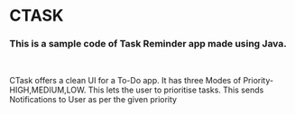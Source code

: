 # CTASK
 <h3>This is a sample code of Task Reminder app made using Java.</h3>
 <br>
 <p>CTask offers a clean UI for a To-Do app. It has three Modes of Priority-HIGH,MEDIUM,LOW. This lets the user to prioritise tasks. This sends Notifications to User as per the given priority</p>
